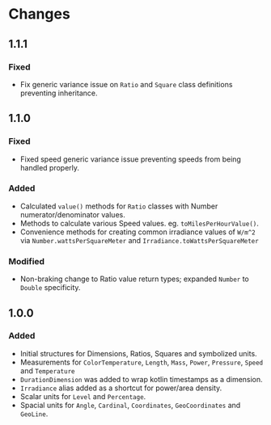 Changes
=======

1.1.1
-----

### Fixed

 - Fix generic variance issue on `Ratio` and `Square` class definitions
   preventing inheritance.

1.1.0
-----


### Fixed

 - Fixed speed generic variance issue preventing speeds from being handled
   properly.

### Added

 - Calculated `value()` methods for `Ratio` classes with Number
   numerator/denominator values.
 - Methods to calculate various Speed values. eg. `toMilesPerHourValue()`.
 - Convenience methods for creating common irradiance values of `W/m^2` via
   `Number.wattsPerSquareMeter` and `Irradiance.toWattsPerSquareMeter`

### Modified

 - Non-braking change to Ratio value return types; expanded `Number` to `Double`
   specificity.


1.0.0
-----

### Added

 - Initial structures for Dimensions, Ratios, Squares and symbolized units.
 - Measurements for `ColorTemperature`, `Length`, `Mass`, `Power`,
   `Pressure`, `Speed` and `Temperature`
 - `DurationDimension` was added to wrap kotlin timestamps as a dimension.
 - `Irradiance` alias added as a shortcut for power/area density.
 - Scalar units for `Level` and `Percentage`.
 - Spacial units for `Angle`, `Cardinal`, `Coordinates`, `GeoCoordinates`
    and `GeoLine`.
